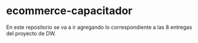 # ecommerce-capacitador

En este repositorio se va a ir agregando lo correspondiente
a las 8 entregas del proyecto de DW.